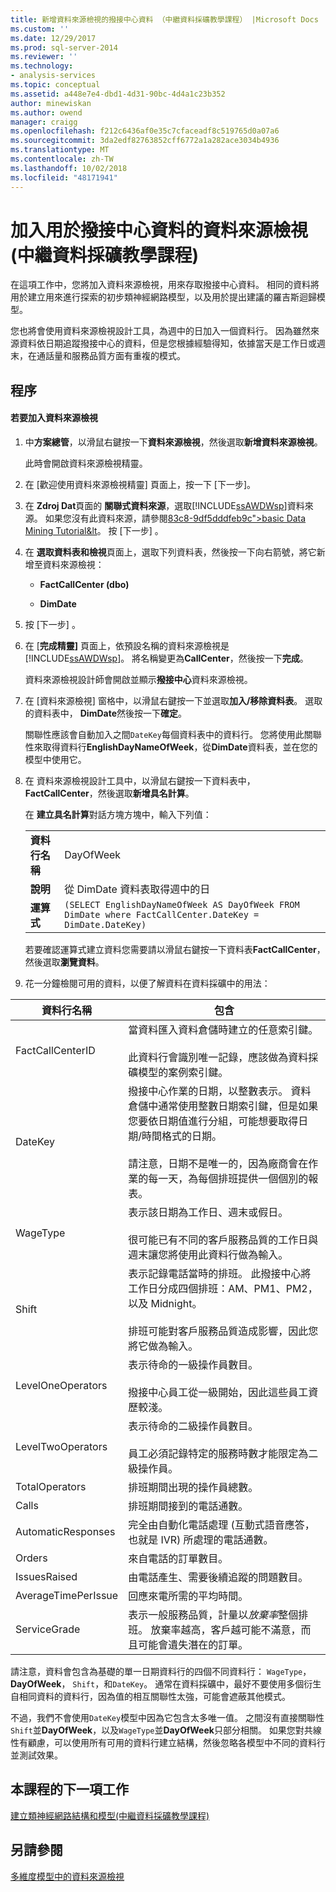 ```yaml
---
title: 新增資料來源檢視的撥接中心資料 （中繼資料採礦教學課程） |Microsoft Docs
ms.custom: ''
ms.date: 12/29/2017
ms.prod: sql-server-2014
ms.reviewer: ''
ms.technology:
- analysis-services
ms.topic: conceptual
ms.assetid: a448e7e4-dbd1-4d31-90bc-4d4a1c23b352
author: minewiskan
ms.author: owend
manager: craigg
ms.openlocfilehash: f212c6436af0e35c7cfaceadf8c519765d0a07a6
ms.sourcegitcommit: 3da2edf82763852cff6772a1a282ace3034b4936
ms.translationtype: MT
ms.contentlocale: zh-TW
ms.lasthandoff: 10/02/2018
ms.locfileid: "48171941"
---
```

# <a name="adding-a-data-source-view-for-call-center-data-intermediate-data-mining-tutorial"></a>加入用於撥接中心資料的資料來源檢視 (中繼資料採礦教學課程)
  在這項工作中，您將加入資料來源檢視，用來存取撥接中心資料。 相同的資料將用於建立用來進行探索的初步類神經網路模型，以及用於提出建議的羅吉斯迴歸模型。  
  
 您也將會使用資料來源檢視設計工具，為週中的日加入一個資料行。 因為雖然來源資料依日期追蹤撥接中心的資料，但是您根據經驗得知，依據當天是工作日或週末，在通話量和服務品質方面有重複的模式。  
  
## <a name="procedures"></a>程序  
  
#### <a name="to-add-a-data-source-view"></a>若要加入資料來源檢視  
  
1.  中**方案總管**，以滑鼠右鍵按一下**資料來源檢視**，然後選取**新增資料來源檢視**。  
  
     此時會開啟資料來源檢視精靈。  
  
2.  在 [歡迎使用資料來源檢視精靈] 頁面上，按一下 [下一步]。  
  
3.  在  **Zdroj Dat**頁面的 **關聯式資料來源**，選取[!INCLUDE[ssAWDWsp](../includes/ssawdwsp-md.md)]資料來源。 如果您沒有此資料來源，請參閱[83c8-9df5dddfeb9c"&gt;basic Data Mining Tutorial&lt](../../2014/tutorials/basic-data-mining-tutorial.md)。 按 [下一步] 。  
  
4.  在 **選取資料表和檢視**頁面上，選取下列資料表，然後按一下向右箭號，將它新增至資料來源檢視：  
  
    -   **FactCallCenter (dbo)**  
  
    -   **DimDate**  
  
5.  按 [下一步] 。  
  
6.  在 [**完成精靈]** 頁面上，依預設名稱的資料來源檢視是[!INCLUDE[ssAWDWsp](../includes/ssawdwsp-md.md)]。 將名稱變更為**CallCenter**，然後按一下**完成**。  
  
     資料來源檢視設計師會開啟並顯示**撥接中心**資料來源檢視。  
  
7.  在 [資料來源檢視] 窗格中，以滑鼠右鍵按一下並選取**加入/移除資料表**。 選取的資料表中， **DimDate**然後按一下**確定**。  
  
     關聯性應該會自動加入之間`DateKey`每個資料表中的資料行。 您將使用此關聯性來取得資料行**EnglishDayNameOfWeek**，從**DimDate**資料表，並在您的模型中使用它。  
  
8.  在 資料來源檢視設計工具中，以滑鼠右鍵按一下資料表中， **FactCallCenter**，然後選取**新增具名計算**。  
  
     在 **建立具名計算**對話方塊方塊中，輸入下列值：  
  
    |||  
    |-|-|  
    |**資料行名稱**|DayOfWeek|  
    |**說明**|從 DimDate 資料表取得週中的日|  
    |**運算式**|`(SELECT EnglishDayNameOfWeek AS DayOfWeek FROM DimDate where FactCallCenter.DateKey = DimDate.DateKey)`|  
  
     若要確認運算式建立資料您需要請以滑鼠右鍵按一下資料表**FactCallCenter**，然後選取**瀏覽資料**。  
  
9. 花一分鐘檢閱可用的資料，以便了解資料在資料採礦中的用法：  
  
|資料行名稱|包含|  
|-----------------|--------------|  
|FactCallCenterID|當資料匯入資料倉儲時建立的任意索引鍵。<br /><br /> 此資料行會識別唯一記錄，應該做為資料採礦模型的案例索引鍵。|  
|DateKey|撥接中心作業的日期，以整數表示。 資料倉儲中通常使用整數日期索引鍵，但是如果您要依日期值進行分組，可能想要取得日期/時間格式的日期。<br /><br /> 請注意，日期不是唯一的，因為廠商會在作業的每一天，為每個排班提供一個個別的報表。|  
|WageType|表示該日期為工作日、週末或假日。<br /><br /> 很可能已有不同的客戶服務品質的工作日與週末讓您將使用此資料行做為輸入。|  
|Shift|表示記錄電話當時的排班。 此撥接中心將工作日分成四個排班：AM、PM1、PM2，以及 Midnight。<br /><br /> 排班可能對客戶服務品質造成影響，因此您將它做為輸入。|  
|LevelOneOperators|表示待命的一級操作員數目。<br /><br /> 撥接中心員工從一級開始，因此這些員工資歷較淺。|  
|LevelTwoOperators|表示待命的二級操作員數目。<br /><br /> 員工必須記錄特定的服務時數才能限定為二級操作員。|  
|TotalOperators|排班期間出現的操作員總數。|  
|Calls|排班期間接到的電話通數。|  
|AutomaticResponses|完全由自動化電話處理 (互動式語音應答，也就是 IVR) 所處理的電話通數。|  
|Orders|來自電話的訂單數目。|  
|IssuesRaised|由電話產生、需要後續追蹤的問題數目。|  
|AverageTimePerIssue|回應來電所需的平均時間。|  
|ServiceGrade|表示一般服務品質，計量以*放棄率*整個排班。 放棄率越高，客戶越可能不滿意，而且可能會遺失潛在的訂單。|  
  
 請注意，資料會包含為基礎的單一日期資料行的四個不同資料行： `WageType`， **DayOfWeek**， `Shift`，和`DateKey`。 通常在資料採礦中，最好不要使用多個衍生自相同資料的資料行，因為值的相互關聯性太強，可能會遮蔽其他模式。  
  
 不過，我們不會使用`DateKey`模型中因為它包含太多唯一值。 之間沒有直接關聯性`Shift`並**DayOfWeek**，以及`WageType`並**DayOfWeek**只部分相關。 如果您對共線性有顧慮，可以使用所有可用的資料行建立結構，然後忽略各模型中不同的資料行並測試效果。  
  
## <a name="next-task-in-lesson"></a>本課程的下一項工作  
 [建立類神經網路結構和模型&#40;中繼資料採礦教學課程&#41;](../../2014/tutorials/creating-a-neural-network-structure-and-model-intermediate-data-mining-tutorial.md)  
  
## <a name="see-also"></a>另請參閱  
 [多維度模型中的資料來源檢視](../analysis-services/multidimensional-models/data-source-views-in-multidimensional-models.md)  
  
  
